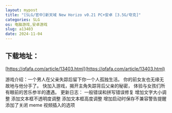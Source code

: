 ```yaml
---
layout: mypost
title: "[SLG/官中]新天域 New Horizo v0.21 PC+安卓 [3.5G/夸克]"
categories: SLG
os: 电脑游戏,安卓游戏
slug: a13403
date: 2024-11-04
---
```


## 下载地址：

[https://qfafa.com/article/13403.html](https://qfafa.com/article/13403.html)

游戏介绍：一个男人在父亲失踪后留下你一个人孤独生活。
你的前女友也无缘无故地与他分手了。
快加入游戏，揭开主角失踪背后父亲的秘密，
体验与女孩们所有眼前的苦乐参半的遭遇。
更新日志：
一般错误和拼写错误修复
增加文字大小调整
添加文本框不透明度调整
添加文本框高度调整
增加启动时保存不兼容警告提醒
添加了关闭 meme 视频插入的选项